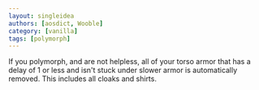 ```yaml
---
layout: singleidea
authors: [aosdict, Wooble]
category: [vanilla]
tags: [polymorph]
---
```

If you polymorph, and are not helpless, all of your torso armor that has a delay of 1 or less and isn't stuck under slower armor is automatically removed. This includes all cloaks and shirts.
